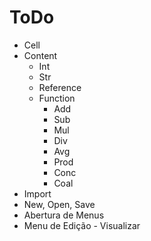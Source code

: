 # ToDo
* Cell
* Content
	* Int
	* Str
	* Reference
	* Function
		* Add
		* Sub
		* Mul
		* Div
		* Avg
		* Prod
		* Conc
		* Coal
* Import
* New, Open, Save
* Abertura de Menus
* Menu de Edição - Visualizar
